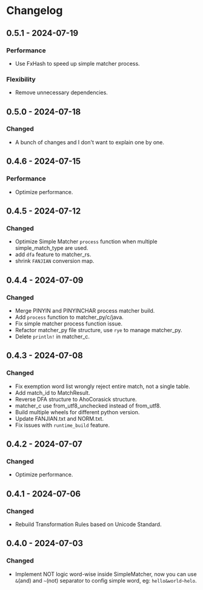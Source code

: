 # Changelog

## 0.5.1 - 2024-07-19
### Performance
- Use FxHash to speed up simple matcher process.

### Flexibility
- Remove unnecessary dependencies.

## 0.5.0 - 2024-07-18
### Changed
- A bunch of changes and I don't want to explain one by one.

## 0.4.6 - 2024-07-15
### Performance

- Optimize performance.

## 0.4.5 - 2024-07-12
### Changed

- Optimize Simple Matcher `process` function when multiple simple_match_type are used.
- add `dfa` feature to matcher_rs.
- shrink `FANJIAN` conversion map.

## 0.4.4 - 2024-07-09
### Changed

- Merge PINYIN and PINYINCHAR process matcher build.
- Add `process` function to matcher_py/c/java.
- Fix simple matcher process function issue.
- Refactor matcher_py file structure, use `rye` to manage matcher_py.
- Delete `println!` in matcher_c.

## 0.4.3 - 2024-07-08
### Changed

- Fix exemption word list wrongly reject entire match, not a single table.
- Add match_id to MatchResult.
- Reverse DFA structure to AhoCorasick structure.
- matcher_c use from_utf8_unchecked instead of from_utf8.
- Build multiple wheels for different python version.
- Update FANJIAN.txt and NORM.txt.
- Fix issues with `runtime_build` feature.

## 0.4.2 - 2024-07-07
### Changed

- Optimize performance.

## 0.4.1 - 2024-07-06
### Changed

- Rebuild Transformation Rules based on Unicode Standard.

## 0.4.0 - 2024-07-03
### Changed

- Implement NOT logic word-wise inside SimpleMatcher, now you can use `&`(and) and `~`(not) separator to config simple word, eg: `hello&world~helo`.
